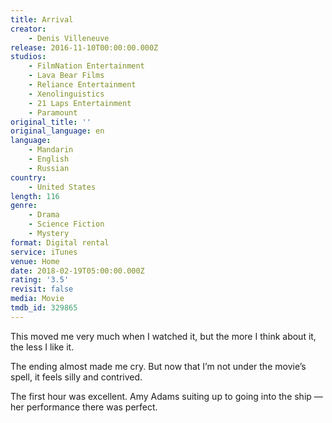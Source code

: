 ```yaml
---
title: Arrival
creator:
    - Denis Villeneuve
release: 2016-11-10T00:00:00.000Z
studios:
    - FilmNation Entertainment
    - Lava Bear Films
    - Reliance Entertainment
    - Xenolinguistics
    - 21 Laps Entertainment
    - Paramount
original_title: ''
original_language: en
language:
    - Mandarin
    - English
    - Russian
country:
    - United States
length: 116
genre:
    - Drama
    - Science Fiction
    - Mystery
format: Digital rental
service: iTunes
venue: Home
date: 2018-02-19T05:00:00.000Z
rating: '3.5'
revisit: false
media: Movie
tmdb_id: 329865
---
```


This moved me very much when I watched it, but the more I think about it, the less I like it.

The ending almost made me cry. But now that I’m not under the movie’s spell, it feels silly and contrived.

The first hour was excellent. Amy Adams suiting up to going into the ship — her performance there was perfect.
